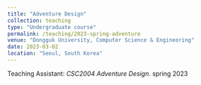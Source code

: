 ```yaml
---
title: "Adventure Design"
collection: teaching
type: "Undergraduate course"
permalink: /teaching/2023-spring-adventure
venue: "Dongguk University, Computer Science & Engineering"
date: 2023-03-02
location: "Seoul, South Korea"
---
```


Teaching Assistant: _CSC2004 Adventure Design_. spring 2023 

